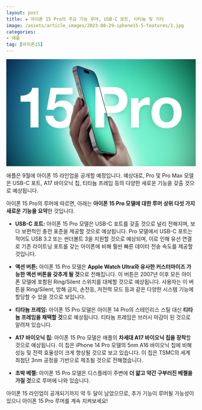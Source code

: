 ```yaml
---
layout: post  
title: ✚ 아이폰 15 Pro의 주요 기능 루머, USB-C 포트, 티타늄 및 기타
image: /assets/article_images/2023-08-29-iphone15-5-features/1.jpg
categories:
- 애플
tag: [아이폰15]
---
```


<div class="markdown-image">
<img src="/assets/article_images/2023-08-29-iphone15-5-features/1.jpg" alt="" align="middle"/> </div>

<p class="drop-korean">
애플은 9월에 아이폰 15 라인업을 공개할 예정입니다. 예상대로, Pro 및 Pro Max 모델은 USB-C 포트, A17 바이오닉 칩, 티타늄 프레임 등의 다양한 새로운 기능을 갖출 것으로 예상됩니다.
</p>

아이폰 15 Pro의 루머에 따르면, 아래는 **아이폰 15 Pro 모델에 대한 루머 상위 다섯 가지 새로운 기능을 요약**한 것입니다.

* **USB-C 포트:** 아이폰 15 Pro 모델은 USB-C 포트를 갖출 것으로 널리 전해지며, 보다 보편적인 충전 표준을 제공할 것으로 예상됩니다. Pro 모델에서 USB-C 포트는 적어도 USB 3.2 또는 썬더볼트 3을 지원할 것으로 예상되며, 이로 인해 유선 연결로 기존 라이트닝 포트를 갖는 아이폰에 비해 훨씬 빠른 데이터 전송 속도를 제공할 것입니다.

* **액션 버튼:** 아이폰 15 Pro 모델은 **Apple Watch Ultra와 유사한 커스터마이즈 가능한 액션 버튼을 갖추게 될 것**으로 전해집니다. 이 버튼은 2007년 이후 모든 아이폰 모델에 포함된 Ring/Silent 스위치를 대체할 것으로 예상됩니다. 사용자는 이 버튼을 Ring/Silent, 방해 금지, 손전등, 저전력 모드 등과 같은 다양한 시스템 기능에 할당할 수 있을 것으로 보입니다.

* **티타늄 프레임:** 아이폰 15 Pro 모델은 아이폰 14 Pro의 스테인리스 스틸 대신 **티타늄 프레임을 채택할 것**으로 예상됩니다. 티타늄 프레임은 브러시 마감이 된 것으로 알려져 있습니다.

* **A17 바이오닉 칩:** 아이폰 15 Pro 모델은 애플의 **차세대 A17 바이오닉 칩을 장착**할 것으로 예상됩니다. 이 칩은 iPhone 14 Pro 모델의 5nm A16 바이오닉 칩에 비해 성능 및 전력 효율성이 크게 향상될 것으로 보고 있습니다. 이 칩은 TSMC의 세계 최첨단 3nm 공정을 기반으로 제조될 것으로 전해졌습니다.

* **초박 베젤:** 아이폰 15 Pro 모델은 디스플레이 주변에 **더 얇고 약간 구부러진 베젤을 가질 것**으로 루머에 나와 있습니다.

아이폰 15 라인업이 공개되기까지 약 두 달이 남았으므로, 추가 기능이 루머될 가능성이 있으니 아이폰 15 Pro 루머를 계속 지켜보세요!